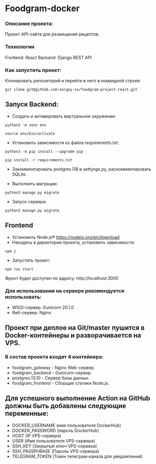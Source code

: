 # Foodgram-docker

### Описание проекта:
Проект API-сайта для размещения рецептов.

### Технологии
Frontend: React
Backand: Django REST API

### Как запустить проект:

Клонировать репозиторий и перейти в него в командной строке:

```
git clone git@github.com:sergey-xx/foodgram-project-react.git
```

## Запуск Backend:
- Cоздать и активировать виртуальное окружение:

```
python3 -m venv env
```

```
source env/bin/activate
```

- Установить зависимости из файла requirements.txt:

```
python3 -m pip install --upgrade pip
```

```
pip install -r requirements.txt
```
- Закомментировать postgres DB в settyngs.py, раскомментировать SQLite.

- Выполнить миграции:

```
python3 manage.py migrate
```
- Запуск сервера:

```
python3 manage.py migrate
```
## Frontend
- Установить Node.js® https://nodejs.org/en/download
- Находясь в директории проекта, установить зависимости:

```
npm i
```
- Запустить проект:
```
npm run start
```
  Фронт будет доступен по адресу: http://localhost:3000

### Для использования на сервере рекомендуется использовать:

- WSGI-сервер: Gunicorn 20.1.0 
- Веб-сервер: Nginx


## Проект при деплое на Git/master пушится в Docker-контейнеры и разворачивается на VPS.
### В состав проекта входят 4 контейнера:
- foodgram_gateway - Nginx Web-сервер.
- foodgram_backend - Gunicorn-сервер.
- postgres:13.10 - Сервер базы данных.
- foodgram_frontend - Сборщик статики Node.js.

## Для успешного выполнение Action на GitHub должны быть добавлены следующие переменные:
- DOCKER_USERNAME (имя пользователя DockerHub)
- DOCKER_PASSWORD (пароль DockerHub)
- HOST (IP VPS-сервера)
- USER (Имя пользователя VPS-сервера)
- SSH_KEY (Закрытый ключ VPS-сервера)
- SSH_PASSPHRASE (Пароль VPS-сервера)
- TELEGRAM_TOKEN (Токен телеграм-канала для уведомлений)